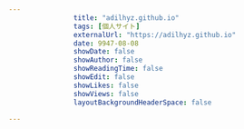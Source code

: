 ---
                title: "adilhyz.github.io"
                tags: [個人サイト]
                externalUrl: "https://adilhyz.github.io"
                date: 9947-08-08
                showDate: false
                showAuthor: false
                showReadingTime: false
                showEdit: false
                showLikes: false
                showViews: false
                layoutBackgroundHeaderSpace: false
                ---

